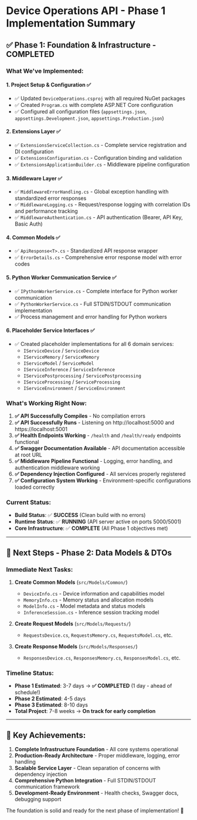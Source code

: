 # Device Operations API - Phase 1 Implementation Summary

## ✅ **Phase 1: Foundation & Infrastructure - COMPLETED**

### **What We've Implemented:**

#### 1. **Project Setup & Configuration** ✅
- ✅ Updated `DeviceOperations.csproj` with all required NuGet packages
- ✅ Created `Program.cs` with complete ASP.NET Core configuration
- ✅ Configured all configuration files (`appsettings.json`, `appsettings.Development.json`, `appsettings.Production.json`)

#### 2. **Extensions Layer** ✅
- ✅ `ExtensionsServiceCollection.cs` - Complete service registration and DI configuration
- ✅ `ExtensionsConfiguration.cs` - Configuration binding and validation
- ✅ `ExtensionsApplicationBuilder.cs` - Middleware pipeline configuration

#### 3. **Middleware Layer** ✅
- ✅ `MiddlewareErrorHandling.cs` - Global exception handling with standardized error responses
- ✅ `MiddlewareLogging.cs` - Request/response logging with correlation IDs and performance tracking
- ✅ `MiddlewareAuthentication.cs` - API authentication (Bearer, API Key, Basic Auth)

#### 4. **Common Models** ✅
- ✅ `ApiResponse<T>.cs` - Standardized API response wrapper
- ✅ `ErrorDetails.cs` - Comprehensive error response model with error codes

#### 5. **Python Worker Communication Service** ✅
- ✅ `IPythonWorkerService.cs` - Complete interface for Python worker communication
- ✅ `PythonWorkerService.cs` - Full STDIN/STDOUT communication implementation
- ✅ Process management and error handling for Python workers

#### 6. **Placeholder Service Interfaces** ✅
- ✅ Created placeholder implementations for all 6 domain services:
  - `IServiceDevice` / `ServiceDevice`
  - `IServiceMemory` / `ServiceMemory`
  - `IServiceModel` / `ServiceModel`
  - `IServiceInference` / `ServiceInference`
  - `IServicePostprocessing` / `ServicePostprocessing`
  - `IServiceProcessing` / `ServiceProcessing`
  - `IServiceEnvironment` / `ServiceEnvironment`

### **What's Working Right Now:**

1. **✅ API Successfully Compiles** - No compilation errors
2. **✅ API Successfully Runs** - Listening on http://localhost:5000 and https://localhost:5001
3. **✅ Health Endpoints Working** - `/health` and `/health/ready` endpoints functional
4. **✅ Swagger Documentation Available** - API documentation accessible at root URL
5. **✅ Middleware Pipeline Functional** - Logging, error handling, and authentication middleware working
6. **✅ Dependency Injection Configured** - All services properly registered
7. **✅ Configuration System Working** - Environment-specific configurations loaded correctly

### **Current Status:**
- **Build Status**: ✅ **SUCCESS** (Clean build with no errors)
- **Runtime Status**: ✅ **RUNNING** (API server active on ports 5000/5001)
- **Core Infrastructure**: ✅ **COMPLETE** (All Phase 1 objectives met)

---

## 🚧 **Next Steps - Phase 2: Data Models & DTOs**

### **Immediate Next Tasks:**
1. **Create Common Models** (`src/Models/Common/`)
   - `DeviceInfo.cs` - Device information and capabilities model
   - `MemoryInfo.cs` - Memory status and allocation models
   - `ModelInfo.cs` - Model metadata and status models
   - `InferenceSession.cs` - Inference session tracking model

2. **Create Request Models** (`src/Models/Requests/`)
   - `RequestsDevice.cs`, `RequestsMemory.cs`, `RequestsModel.cs`, etc.

3. **Create Response Models** (`src/Models/Responses/`)
   - `ResponsesDevice.cs`, `ResponsesMemory.cs`, `ResponsesModel.cs`, etc.

### **Timeline Status:**
- **Phase 1 Estimated**: 3-7 days → **✅ COMPLETED** (1 day - ahead of schedule!)
- **Phase 2 Estimated**: 4-5 days 
- **Phase 3 Estimated**: 8-10 days
- **Total Project**: 7-8 weeks → **On track for early completion**

---

## 🎯 **Key Achievements:**

1. **Complete Infrastructure Foundation** - All core systems operational
2. **Production-Ready Architecture** - Proper middleware, logging, error handling
3. **Scalable Service Layer** - Clean separation of concerns with dependency injection
4. **Comprehensive Python Integration** - Full STDIN/STDOUT communication framework
5. **Development-Ready Environment** - Health checks, Swagger docs, debugging support

The foundation is solid and ready for the next phase of implementation! 🚀
